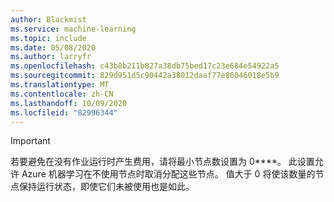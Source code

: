 ```yaml
---
author: Blackmist
ms.service: machine-learning
ms.topic: include
ms.date: 05/08/2020
ms.author: larryfr
ms.openlocfilehash: c43b8b211b827a38db75bed17c23e684e54922a5
ms.sourcegitcommit: 829d951d5c90442a38012daaf77e86046018e5b9
ms.translationtype: MT
ms.contentlocale: zh-CN
ms.lasthandoff: 10/09/2020
ms.locfileid: "82996344"
---
```

> [!IMPORTANT]
> 若要避免在没有作业运行时产生费用，请将最小节点数设置为 0****。 此设置允许 Azure 机器学习在不使用节点时取消分配这些节点。 值大于 0 将使该数量的节点保持运行状态，即使它们未被使用也是如此。